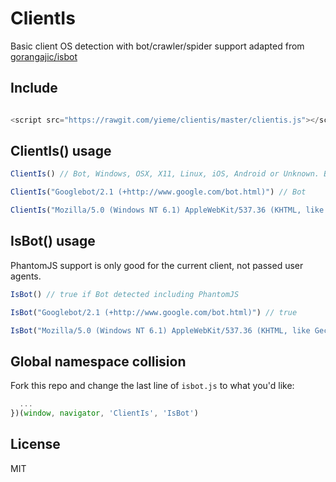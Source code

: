 # ClientIs

Basic client OS detection with bot/crawler/spider support adapted from [gorangajic/isbot](https://github.com/gorangajic/isbot)

## Include

```js

<script src="https://rawgit.com/yieme/clientis/master/clientis.js"></script>

```

## ClientIs() usage

```js
ClientIs() // Bot, Windows, OSX, X11, Linux, iOS, Android or Unknown. Bot be returned if PhantomJS detected in this use case

ClientIs("Googlebot/2.1 (+http://www.google.com/bot.html)") // Bot

ClientIs("Mozilla/5.0 (Windows NT 6.1) AppleWebKit/537.36 (KHTML, like Gecko) Chrome/41.0.2228.0 Safari/537.36") // Windows
```

## IsBot() usage

PhantomJS support is only good for the current client, not passed user agents.

```js
IsBot() // true if Bot detected including PhantomJS

IsBot("Googlebot/2.1 (+http://www.google.com/bot.html)") // true

IsBot("Mozilla/5.0 (Windows NT 6.1) AppleWebKit/537.36 (KHTML, like Gecko) Chrome/41.0.2228.0 Safari/537.36") // false
```

## Global namespace collision

Fork this repo and change the last line of `isbot.js` to what you'd like:

```js
  ...
})(window, navigator, 'ClientIs', 'IsBot')
```

## License

MIT
